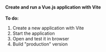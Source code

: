 #### Create and run a Vue.js application with Vite

**To do:**
1. Create a new application with Vite
2. Start the application
3. Open and test it in browser
4. Build "production" version
